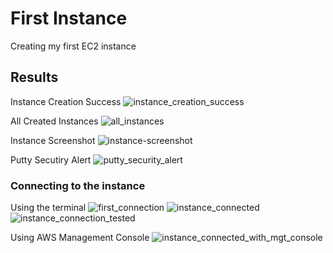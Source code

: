 # First Instance
Creating my first EC2 instance

## Results
Instance Creation Success
![instance_creation_success](https://github.com/ella-adeka/first-instance/assets/70539937/600ca2a2-9263-4788-bfcd-6edb478186da)

All Created Instances
![all_instances](https://github.com/ella-adeka/first-instance/assets/70539937/f2010ab0-c748-4546-b45b-a5e17d740ab9)

Instance Screenshot
![instance-screenshot](https://github.com/ella-adeka/first-instance/assets/70539937/c6f6b59e-0b63-488b-a47b-9e2cbbce5f27)

Putty Secutiry Alert
![putty_security_alert](https://github.com/ella-adeka/first-instance/assets/70539937/50b691f7-79f4-401e-a627-b88bf270f1bc)


### Connecting to the instance
Using the terminal
![first_connection](https://github.com/ella-adeka/first-instance/assets/70539937/06a45462-ecbc-4602-86ad-c24bdafc5d8c)
![instance_connected](https://github.com/ella-adeka/first-instance/assets/70539937/710e7ed7-58b2-4084-ae8c-5544aaf10110)
![instance_connection_tested](https://github.com/ella-adeka/first-instance/assets/70539937/d9950a61-7c2a-437f-92b6-d2dd1645da6a)

Using AWS Management Console
![instance_connected_with_mgt_console](https://github.com/ella-adeka/first-instance/assets/70539937/3e989d3c-a3a1-483f-817e-c612e7c00da7)
